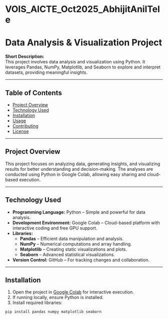 # VOIS_AICTE_Oct2025_AbhijitAnilTele

# Data Analysis & Visualization Project

**Short Description:**  
This project involves data analysis and visualization using Python. It leverages Pandas, NumPy, Matplotlib, and Seaborn to explore and interpret datasets, providing meaningful insights.

---

## Table of Contents
- [Project Overview](#project-overview)
- [Technology Used](#technology-used)
- [Installation](#installation)
- [Usage](#usage)
- [Contributing](#contributing)
- [License](#license)

---

## Project Overview
This project focuses on analyzing data, generating insights, and visualizing results for better understanding and decision-making. The analyses are conducted using Python in Google Colab, allowing easy sharing and cloud-based execution.

---

## Technology Used

- **Programming Language:** Python – Simple and powerful for data analysis.  
- **Development Environment:** Google Colab – Cloud-based platform with interactive coding and free GPU support.  
- **Libraries:**  
  - **Pandas** – Efficient data manipulation and analysis.  
  - **NumPy** – Numerical computations and array handling.  
  - **Matplotlib** – Creating static visualizations and plots.  
  - **Seaborn** – Advanced statistical visualizations.  
- **Version Control:** GitHub – For tracking changes and collaboration.

---

## Installation
1. Open the project in [Google Colab](https://colab.research.google.com/) for interactive execution.  
2. If running locally, ensure Python is installed.  
3. Install required libraries:
```bash
pip install pandas numpy matplotlib seaborn

